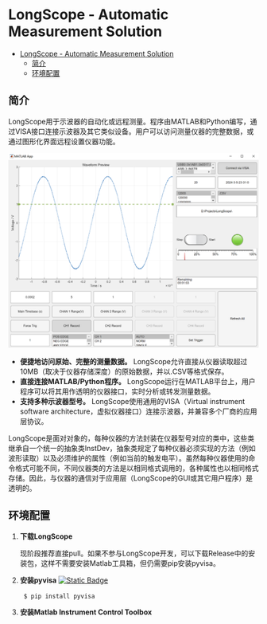 # LongScope - Automatic Measurement Solution

- [LongScope - Automatic Measurement Solution](#longscope---automatic-measurement-solution)
  - [简介](#简介)
  - [环境配置](#环境配置)


## 简介
LongScope用于示波器的自动化或远程测量。程序由MATLAB和Python编写，通过VISA接口连接示波器及其它类似设备。用户可以访问测量仪器的完整数据，或通过图形化界面远程设置仪器功能。

![Running Example](<Assets/Running Example.png>)

- **便捷地访问原始、完整的测量数据。** LongScope允许直接从仪器读取超过10MB（取决于仪器存储深度）的原始数据，并以.CSV等格式保存。
- **直接连接MATLAB/Python程序。** LongScope运行在MATLAB平台上，用户程序可以将其用作透明的仪器接口，实时分析或转发测量数据。
- **支持多种示波器型号。** LongScope使用通用的VISA（Virtual instrument software architecture，虚拟仪器接口）连接示波器，并兼容多个厂商的应用层协议。

LongScope是面对对象的，每种仪器的方法封装在仪器型号对应的类中，这些类继承自一个统一的抽象类InstDev，抽象类规定了每种仪器必须实现的方法（例如波形读取）以及必须维护的属性（例如当前的触发电平）。虽然每种仪器使用的命令格式可能不同，不同仪器类的方法是以相同格式调用的，各种属性也以相同格式存储。因此，与仪器的通信对于应用层（LongScope的GUI或其它用户程序）是透明的。

## 环境配置

1. **下载LongScope**

    现阶段推荐直接pull。如果不参与LongScope开发，可以下载Release中的安装包，这样不需要安装Matlab工具箱，但仍需要pip安装pyvisa。

2. **安装pyvisa** [![Static Badge](https://img.shields.io/badge/Github-pyvisa-blue)](https://github.com/pyvisa/pyvisa)

        $ pip install pyvisa

3. **安装Matlab Instrument Control Toolbox**